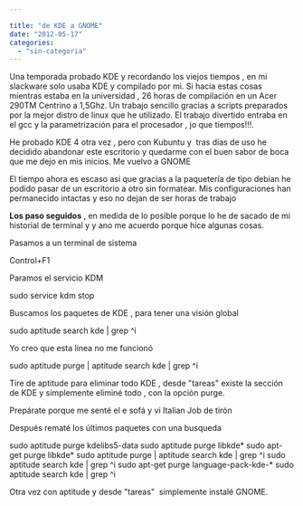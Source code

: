 ```yaml
---

title: "de KDE a GNOME"
date: "2012-05-17"
categories: 
  - "sin-categoria"
---
```


Una temporada probado KDE y recordando los viejos tiempos , en mi slackware solo usaba KDE y compilado por mi. Si hacia estas cosas mientras estaba en la universidad , 26 horas de compilación en un Acer 290TM Centrino a 1,5Ghz. Un trabajo sencillo gracias a scripts preparados por la mejor distro de linux que he utilizado. El trabajo divertido entraba en el gcc y la parametrización para el procesador , jo que tiempos!!!.

He probado KDE 4 otra vez , pero con Kubuntu y  tras días de uso he decidido abandonar este escritorio y quedarme con el buen sabor de boca que me dejo en mis inicios. Me vuelvo a GNOME

El tiempo ahora es escaso asi que gracias a la paquetería de tipo debian he podido pasar de un escritorio a otro sin formatear. Mis configuraciones han permanecido intactas y eso no dejan de ser horas de trabajo

 **Los paso seguidos** , en medida de lo posible porque lo he de sacado de mi historial de terminal y y ano me acuerdo porque hice algunas cosas.

Pasamos a un terminal de sistema

Control+F1

Paramos el servicio KDM

sudo service kdm stop

Buscamos los paquetes de KDE , para tener una visión global

sudo aptitude search kde | grep ^i

Yo creo que esta linea no me funcionó

sudo aptitude purge | aptitude search kde | grep ^i

Tire de aptitude para eliminar todo KDE , desde "tareas" existe la sección de KDE y simplemente eliminé todo , con la opción purge.

Prepárate porque me senté el e sofá y vi Italian Job de tirón

Después rematé los últimos paquetes con una busqueda

sudo aptitude purge kdelibs5-data
sudo aptitude purge libkde\*
sudo apt-get purge libkde\*
sudo aptitude purge | aptitude search kde | grep ^i
sudo aptitude search kde | grep ^i
sudo apt-get purge language-pack-kde-\*
sudo aptitude search kde | grep ^i

Otra vez con aptitude y desde "tareas"  simplemente instalé GNOME.
